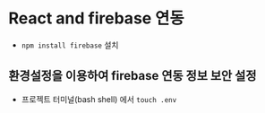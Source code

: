 # React and firebase 연동

- `npm install firebase` 설치

## 환경설정을 이용하여 firebase 연동 정보 보안 설정

- 프로젝트 터미널(bash shell) 에서 `touch .env`
